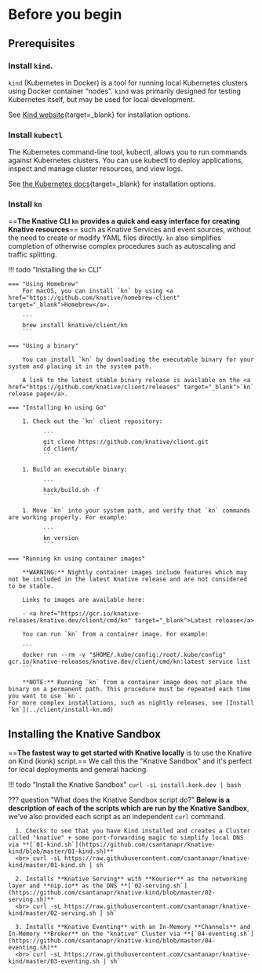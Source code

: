 # Before you begin

## Prerequisites

### Install `kind`.
`kind` (Kubernetes in Docker) is a tool for running local Kubernetes clusters using Docker container “nodes”. `kind` was primarily designed for testing Kubernetes itself, but may be used for local development.

See [Kind website](https://kind.sigs.k8s.io/docs/user/quick-start#installation){target=_blank} for installation options.


### Install `kubectl`
The Kubernetes command-line tool, kubectl, allows you to run commands against Kubernetes clusters. You can use kubectl to deploy applications, inspect and manage cluster resources, and view logs.

See [the Kubernetes docs](https://kubernetes.io/docs/tasks/tools/install-kubectl){target=_blank} for installation options.

### Install `kn`

==**The Knative CLI `kn` provides a quick and easy interface for creating Knative resources**== such as Knative Services and event sources, without the need to create or modify YAML files directly. `kn` also simplifies completion of otherwise complex procedures such as autoscaling and traffic splitting.


!!! todo "Installing the `kn` CLI"

    === "Using Homebrew"
        For macOS, you can install `kn` by using <a href="https://github.com/knative/homebrew-client" target="_blank">Homebrew</a>.

        ```
        brew install knative/client/kn
        ```

    === "Using a binary"

        You can install `kn` by downloading the executable binary for your system and placing it in the system path.

        A link to the latest stable binary release is available on the <a href="https://github.com/knative/client/releases" target="_blank">`kn` release page</a>.

    === "Installing kn using Go"

        1. Check out the `kn` client repository:

              ```
              git clone https://github.com/knative/client.git
              cd client/
              ```

        1. Build an executable binary:

              ```
              hack/build.sh -f
              ```

        1. Move `kn` into your system path, and verify that `kn` commands are working properly. For example:

              ```
              kn version
              ```

    === "Running kn using container images"

        **WARNING:** Nightly container images include features which may not be included in the latest Knative release and are not considered to be stable.

        Links to images are available here:

        - <a href="https://gcr.io/knative-releases/knative.dev/client/cmd/kn" target="_blank">Latest release</a>

        You can run `kn` from a container image. For example:

        ```
        docker run --rm -v "$HOME/.kube/config:/root/.kube/config" gcr.io/knative-releases/knative.dev/client/cmd/kn:latest service list
        ```

        **NOTE:** Running `kn` from a container image does not place the binary on a permanent path. This procedure must be repeated each time you want to use `kn`.
    For more complex installations, such as nightly releases, see [Install `kn`](../client/install-kn.md)


## Installing the Knative Sandbox
==**The fastest way to get started with Knative locally** is to use the Knative on Kind (konk) script.== We call this the "Knative Sandbox" and it's perfect for local deployments and general hacking.

!!! todo "Install the Knative Sandbox"
    ```
    curl -sL install.konk.dev | bash
    ```

??? question "What does the Knative Sandbox script do?"
    **Below is a description of each of the scripts which are run by the Knative Sandbox**, we've also provided each script as an independent `curl` command.

      1. Checks to see that you have Kind installed and creates a Cluster called "knative" + some port-forwarding magic to simplify local DNS via **[`01-kind.sh`](https://github.com/csantanapr/knative-kind/blob/master/01-kind.sh)**
      <br>`curl -sL https://raw.githubusercontent.com/csantanapr/knative-kind/master/01-kind.sh | sh`

      2. Installs **Knative Serving** with **Kourier** as the networking layer and **nip.io** as the DNS **[`02-serving.sh`](https://github.com/csantanapr/knative-kind/blob/master/02-serving.sh)**
      <br>`curl -sL https://raw.githubusercontent.com/csantanapr/knative-kind/master/02-serving.sh | sh`

      3. Installs **Knative Eventing** with an In-Memory **Channels** and In-Memory **Broker** on the "knative" Cluster via **[`04-eventing.sh`](https://github.com/csantanapr/knative-kind/blob/master/04-eventing.sh)**
      <br>`curl -sL https://raw.githubusercontent.com/csantanapr/knative-kind/master/03-eventing.sh | sh`
